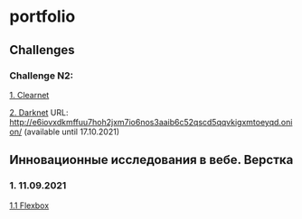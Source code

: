 # portfolio

## Challenges
### Challenge N2:
[1. Clearnet](https://gettime-l1xca6g3guhq.runkit.sh/)

[2. Darknet](http://e6iovxdkmffuu7hoh2jxm7io6nos3aaib6c52qscd5qqvkigxmtoeyqd.onion/) URL: http://e6iovxdkmffuu7hoh2jxm7io6nos3aaib6c52qscd5qqvkigxmtoeyqd.onion/ (available until 17.10.2021)

## Инновационные исследования в вебе. Верстка
### 1. 11.09.2021

[1.1 Flexbox](https://lembutt.github.io/portfolio/flexbox.html)

